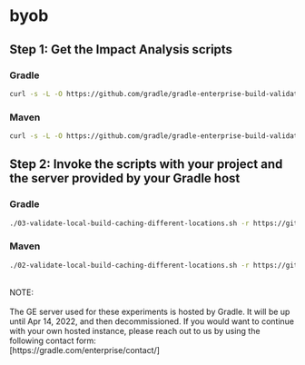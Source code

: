 # byob

## Step 1: Get the Impact Analysis scripts

### Gradle
```bash
curl -s -L -O https://github.com/gradle/gradle-enterprise-build-validation-scripts/releases/download/v2.3.2/gradle-enterprise-gradle-build-validation-2.3.2.zip && unzip -q -o gradle-enterprise-gradle-build-validation-2.3.2.zip
```

### Maven
```bash 
curl -s -L -O https://github.com/gradle/gradle-enterprise-build-validation-scripts/releases/download/v2.3.2/gradle-enterprise-maven-build-validation-2.3.2.zip && unzip -q -o gradle-enterprise-maven-build-validation-2.3.2.zip
```

## Step 2: Invoke the scripts with your project and the server provided by your Gradle host

### Gradle
```bash
./03-validate-local-build-caching-different-locations.sh -r https://github.com/mockito/mockito -t build -e -s https://byob-devnexus-1.gradle-enterprise.cloud
```

### Maven
```bash
./02-validate-local-build-caching-different-locations.sh -r https://github.com/FasterXML/jackson-core -g install -e -s https://byob-devnexus-1.gradle-enterprise.cloud 
```
<br>
NOTE: 
<br>
<br>
The GE server used for these experiments is hosted by Gradle. It will be up until Apr 14, 2022, and then decommissioned. If you would want to continue with your own hosted instance, please reach out to us by using the following contact form:
<br>
[https://gradle.com/enterprise/contact/]
<br>
